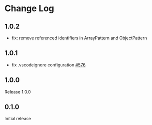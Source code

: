# Change Log

## 1.0.2

- fix: remove referenced identifiers in ArrayPattern and ObjectPattern

## 1.0.1

- fix .vscodeignore configuration [#576](https://github.com/microsoft/vscode-vsce/issues/576)

## 1.0.0

Release 1.0.0

## 0.1.0

Initial release
